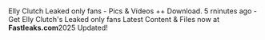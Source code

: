 #
Elly Clutch Leaked only fans - Pics & Videos ++ Download. 5 rninutes ago - Get Elly Clutch's Leaked only fans Latest Content & FiIes now at **Fastleaks.com**2025 Updated!
